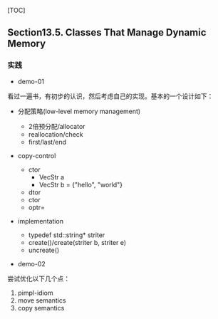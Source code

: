 [TOC]

## Section13.5. Classes That Manage Dynamic Memory

### 实践

- demo-01

看过一遍书，有初步的认识，然后考虑自己的实现。基本的一个设计如下：

- 分配策略(low-level memory management)
  - 2倍预分配/allocator
  - reallocation/check
  - first/last/end
- copy-control
  - ctor
    - VecStr a
    - VecStr b = {"hello", "world"}
  - dtor
  - ctor
  - optr=
- implementation
  - typedef std::string* striter
  - create()/create(striter b, striter e)
  - uncreate()

- demo-02

尝试优化以下几个点：
1. pimpl-idiom
2. move semantics
3. copy semantics
